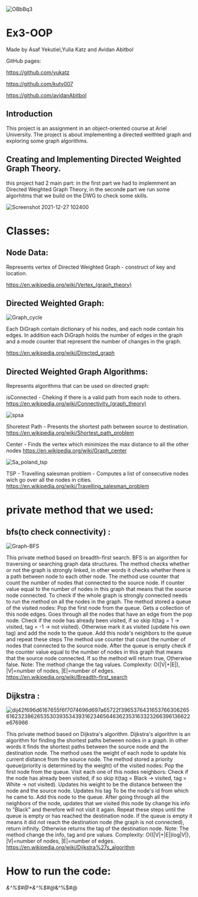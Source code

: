 ![OBbBq3](https://user-images.githubusercontent.com/80645472/147453679-3d4084f1-3aaa-4337-98d4-2a29a48ee295.gif)



# Ex3-OOP
Made by Asaf Yekutiel,Yulia Katz and Avidan Abitbol

GitHub pages:

https://github.com/yukatz

https://github.com/kuty007

https://github.com/avidanAbitbol

## Introduction
This project is an assignment in an object-oriented course at Ariel University.
The project is about implementing a directed weithted graph and exploring some graph algorithms.

## Creating and Implementing Directed Weighted Graph Theory.
this project had 2 main part: in the first part we had to implemment an Directed Weighted Graph Theory,
in the seconde part we run some algorhitms that we build on the DWG to check some skills.

![Screenshot 2021-12-27 102400](https://user-images.githubusercontent.com/80645472/147451867-ab021e18-a248-4612-9bc5-fe54696540c8.png)

# Classes:
 ## Node Data:
 
Represents vertex of Directed Weighted Graph - construct of key and location. 

https://en.wikipedia.org/wiki/Vertex_(graph_theory)

 ## Directed Weighted Graph:
 ![Graph_cycle](https://user-images.githubusercontent.com/80645472/147454359-0387ac0e-709d-42ec-a23a-cf439a53f1a3.gif)
 
Each DiGraph contain dictionary of his nodes, and each node contain his edges.
In addition each DiGraph holds the number of edges in the graph and a mode counter 
that represent the number of changes in the graph. 

https://en.wikipedia.org/wiki/Directed_graph

 ## Directed Weighted Graph Algorithms:
 
Represents algorithms that can be used on directed graph:

 isConnected - Cheking if there is a valid path from each node to others.
 https://en.wikipedia.org/wiki/Connectivity_(graph_theory)
 
 ![spsa](https://user-images.githubusercontent.com/80645472/147453694-41aaa2d4-bbec-4009-81f2-0dafbf440a5e.gif)
 
 Shoretest Path - Presents the shortest path between source to destination. https://en.wikipedia.org/wiki/Shortest_path_problem
 
 Center - Finds the vertex which minimizes the max distance to all the other nodes https://en.wikipedia.org/wiki/Graph_center
 
 ![Sa_poland_tsp](https://user-images.githubusercontent.com/80645472/147453871-36d85b77-5dd2-44d3-8109-51fe13cf781a.gif)
 
 TSP - Travelling salesman problem - Computes a list of consecutive nodes wich go over all the nodes in cities. https://en.wikipedia.org/wiki/Travelling_salesman_problem

# private method that we used:

## bfs(to check connectivity) : 
![Graph-BFS](https://user-images.githubusercontent.com/80645472/147453734-bd3b55a8-2914-47fb-a52b-0fffd7afbc2a.gif)

This private method based on breadth-first search. BFS is an algorithm for traversing or searching graph data structures. The method checks whether or not the graph is strongly linked, in other words it checks whether there is a path between node to each other node. The method use counter that count the number of nodes that connected to the source node. If counter value equal to the number of nodes in this graph that means that the source node connected. To check if the whole graph is strongly connected needs to run the method on all the nodes in the graph. The method stored a queue of the visited nodes:
Pop the first node from the queue.
Gets a collection of this node edges.
Goes through all the nodes that have an edge from the pop node.
Check if the node has already been visited, if so skip it(tag = 1 -> visited, tag = -1 -> not visited). Otherwise mark it as visited (update his own tag) and add the node to the queue.
Add this node's neighbors to the queue and repeat these steps The method use counter that count the number of nodes that connected to the source node. After the queue is empty check if the counter value equal to the number of nodes in this graph that means that the source node connected. If so the method will return true, Otherwise false. Note: The method change the tag values. Complexity: O(|V|+|E|), |V|=number of nodes, |E|=number of edges. 
https://en.wikipedia.org/wiki/Breadth-first_search

## Dijkstra :
![dij42f696d6167655f6f7074696d697a65722f396537643165376630626561623238626535303935343931623465646362353163323266396136622e676966](https://user-images.githubusercontent.com/80645472/147453744-c606fc19-6151-479c-97c8-faa4fd2dbbde.gif)

This private method based on Dijkstra's algorithm. Dijkstra's algorithm is an algorithm for finding the shortest paths between nodes in a graph. In other words it finds the shortest paths between the source node and the destination node. The method uses the weight of each node to update his current distance from the source node. The method stored a priority queue(priority is determined by the weight) of the visited nodes:
Pop the first node from the queue.
Visit each one of this nodes neighbors:
Check if the node has already been visited, if so skip it(tag = Black -> visited, tag = White -> not visited).
Updates his weight to be the distance between the node and the source node.
Updates his tag To be the node's id from which he came to.
Add this node to the queue.
After going through all the neighbors of the node, updates that we visited this node by change his info to "Black" and therefore will not visit it again.
Repeat these steps until the queue is empty or has reached the destination node. If the queue is empty it means it did not reach the destination node (the graph is not connected), return infinity. Otherwise returns the tag of the destination node. Note: The method change the info, tag and pre values. Complexity: O((|V|+|E|)log|V|), |V|=number of nodes, |E|=number of edges. 
https://en.wikipedia.org/wiki/Dijkstra%27s_algorithm

# How to run the code:
*&^%$#@*&^%$#@*&^%$#@
